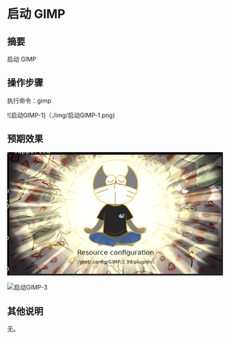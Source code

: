 # 启动 GIMP

## 摘要

启动 GIMP

## 操作步骤

执行命令：gimp

![启动GIMP-1]（./img/启动GIMP-1.png)

## 预期效果

![启动GIMP-2](./img/启动GIMP-2.png)

![启动GIMP-3](./启动GIMP-3.png)

## 其他说明

无。
